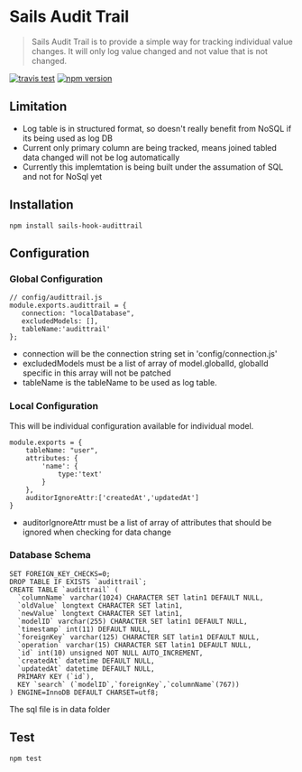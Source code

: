 # Sails Audit Trail  
> Sails Audit Trail is to provide a simple way for tracking individual value changes. It will only log value changed and not value that is not changed.

[![travis test](https://travis-ci.org/Antpolis/sails-hook-audittrail.svg?branch=master)](https://travis-ci.org/Antpolis/sails-hook-audittrail) [![npm version](https://badge.fury.io/js/sails-hook-audittrail.svg)](http://badge.fury.io/js/sails-hook-audittrail)

## Limitation
- Log table is in structured format, so doesn't really benefit from NoSQL if its being used as log DB
- Current only primary column are being tracked, means joined tabled data changed will not be log automatically
- Currently this implemtation is being built under the assumation of SQL and not for NoSql yet

## Installation
	npm install sails-hook-audittrail

## Configuration
### Global Configuration

	// config/audittrail.js
	module.exports.audittrail = {
	   connection: "localDatabase",
	   excludedModels: [],
	   tableName:'audittrail'
	};
- connection will be the connection string set in 'config/connection.js'
- excludedModels must be a list of array of model.globalId, globalId specific in this array will not be patched
- tableName is the tableName to be used as log table.

### Local Configuration
This will be individual configuration available for individual model. 

	module.exports = {
		tableName: "user",
		attributes: {
			'name': {
				type:'text'
			}
		},
		auditorIgnoreAttr:['createdAt','updatedAt']
	}
- auditorIgnoreAttr must be a list of array of attributes that should be ignored when checking for data change

### Database Schema
	SET FOREIGN_KEY_CHECKS=0;
	DROP TABLE IF EXISTS `audittrail`;
	CREATE TABLE `audittrail` (
	  `columnName` varchar(1024) CHARACTER SET latin1 DEFAULT NULL,
	  `oldValue` longtext CHARACTER SET latin1,
	  `newValue` longtext CHARACTER SET latin1,
	  `modelID` varchar(255) CHARACTER SET latin1 DEFAULT NULL,
	  `timestamp` int(11) DEFAULT NULL,
	  `foreignKey` varchar(125) CHARACTER SET latin1 DEFAULT NULL,
	  `operation` varchar(15) CHARACTER SET latin1 DEFAULT NULL,
	  `id` int(10) unsigned NOT NULL AUTO_INCREMENT,
	  `createdAt` datetime DEFAULT NULL,
	  `updatedAt` datetime DEFAULT NULL,
	  PRIMARY KEY (`id`),
	  KEY `search` (`modelID`,`foreignKey`,`columnName`(767))
	) ENGINE=InnoDB DEFAULT CHARSET=utf8;

The sql file is in data folder
	
## Test
	npm test

